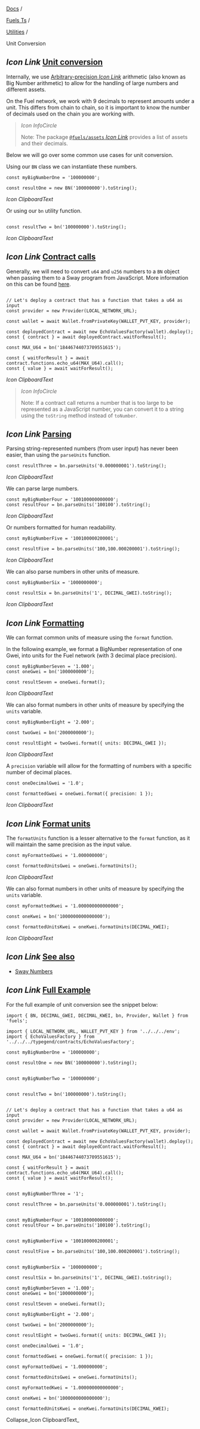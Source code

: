 [Docs](https://docs.fuel.network/) /

[Fuels Ts](https://docs.fuel.network/docs/fuels-ts/) /

[Utilities](https://docs.fuel.network/docs/fuels-ts/utilities/) /

Unit Conversion

## _Icon Link_ [Unit conversion](https://docs.fuel.network/docs/fuels-ts/utilities/unit-conversion/\#unit-conversion)

Internally, we use [Arbitrary-precision _Icon Link_](https://mathworld.wolfram.com/ArbitraryPrecision.html) arithmetic (also known as Big Number arithmetic) to allow for the handling of large numbers and different assets.

On the Fuel network, we work with 9 decimals to represent amounts under a unit. This differs from chain to chain, so it is important to know the number of decimals used on the chain you are working with.

> _Icon InfoCircle_
>
> Note: The package [`@fuels/assets` _Icon Link_](https://www.npmjs.com/package/@fuels/assets) provides a list of assets and their decimals.

Below we will go over some common use cases for unit conversion.

Using our `BN` class we can instantiate these numbers.

```fuel_Box fuel_Box-idXKMmm-css
const myBigNumberOne = '100000000';

const resultOne = new BN('100000000').toString();

```

_Icon ClipboardText_

Or using our `bn` utility function.

```fuel_Box fuel_Box-idXKMmm-css

const resultTwo = bn('100000000').toString();
```

_Icon ClipboardText_

## _Icon Link_ [Contract calls](https://docs.fuel.network/docs/fuels-ts/utilities/unit-conversion/\#contract-calls)

Generally, we will need to convert `u64` and `u256` numbers to a `BN` object when passing them to a Sway program from JavaScript. More information on this can be found [here](https://docs.fuel.network/docs/fuels-ts/types/numbers/).

```fuel_Box fuel_Box-idXKMmm-css

// Let's deploy a contract that has a function that takes a u64 as input
const provider = new Provider(LOCAL_NETWORK_URL);

const wallet = await Wallet.fromPrivateKey(WALLET_PVT_KEY, provider);

const deployedContract = await new EchoValuesFactory(wallet).deploy();
const { contract } = await deployedContract.waitForResult();

const MAX_U64 = bn('18446744073709551615');

const { waitForResult } = await contract.functions.echo_u64(MAX_U64).call();
const { value } = await waitForResult();

```

_Icon ClipboardText_

> _Icon InfoCircle_
>
> Note: If a contract call returns a number that is too large to be represented as a JavaScript number, you can convert it to a string using the `toString` method instead of `toNumber`.

## _Icon Link_ [Parsing](https://docs.fuel.network/docs/fuels-ts/utilities/unit-conversion/\#parsing)

Parsing string-represented numbers (from user input) has never been easier, than using the `parseUnits` function.

```fuel_Box fuel_Box-idXKMmm-css
const resultThree = bn.parseUnits('0.000000001').toString();

```

_Icon ClipboardText_

We can parse large numbers.

```fuel_Box fuel_Box-idXKMmm-css
const myBigNumberFour = '100100000000000';
const resultFour = bn.parseUnits('100100').toString();
```

_Icon ClipboardText_

Or numbers formatted for human readability.

```fuel_Box fuel_Box-idXKMmm-css
const myBigNumberFive = '100100000200001';

const resultFive = bn.parseUnits('100,100.000200001').toString();
```

_Icon ClipboardText_

We can also parse numbers in other units of measure.

```fuel_Box fuel_Box-idXKMmm-css
const myBigNumberSix = '1000000000';

const resultSix = bn.parseUnits('1', DECIMAL_GWEI).toString();
```

_Icon ClipboardText_

## _Icon Link_ [Formatting](https://docs.fuel.network/docs/fuels-ts/utilities/unit-conversion/\#formatting)

We can format common units of measure using the `format` function.

In the following example, we format a BigNumber representation of one Gwei, into units for the Fuel network (with 3 decimal place precision).

```fuel_Box fuel_Box-idXKMmm-css
const myBigNumberSeven = '1.000';
const oneGwei = bn('1000000000');

const resultSeven = oneGwei.format();
```

_Icon ClipboardText_

We can also format numbers in other units of measure by specifying the `units` variable.

```fuel_Box fuel_Box-idXKMmm-css
const myBigNumberEight = '2.000';

const twoGwei = bn('2000000000');

const resultEight = twoGwei.format({ units: DECIMAL_GWEI });
```

_Icon ClipboardText_

A `precision` variable will allow for the formatting of numbers with a specific number of decimal places.

```fuel_Box fuel_Box-idXKMmm-css
const oneDecimalGwei = '1.0';

const formattedGwei = oneGwei.format({ precision: 1 });
```

_Icon ClipboardText_

## _Icon Link_ [Format units](https://docs.fuel.network/docs/fuels-ts/utilities/unit-conversion/\#format-units)

The `formatUnits` function is a lesser alternative to the `format` function, as it will maintain the same precision as the input value.

```fuel_Box fuel_Box-idXKMmm-css
const myFormattedGwei = '1.000000000';

const formattedUnitsGwei = oneGwei.formatUnits();
```

_Icon ClipboardText_

We can also format numbers in other units of measure by specifying the `units` variable.

```fuel_Box fuel_Box-idXKMmm-css
const myFormattedKwei = '1.000000000000000';

const oneKwei = bn('1000000000000000');

const formattedUnitsKwei = oneKwei.formatUnits(DECIMAL_KWEI);
```

_Icon ClipboardText_

## _Icon Link_ [See also](https://docs.fuel.network/docs/fuels-ts/utilities/unit-conversion/\#see-also)

- [Sway Numbers](https://docs.fuel.network/docs/fuels-ts/types/numbers/)

## _Icon Link_ [Full Example](https://docs.fuel.network/docs/fuels-ts/utilities/unit-conversion/\#full-example)

For the full example of unit conversion see the snippet below:

```fuel_Box fuel_Box-idXKMmm-css
import { BN, DECIMAL_GWEI, DECIMAL_KWEI, bn, Provider, Wallet } from 'fuels';

import { LOCAL_NETWORK_URL, WALLET_PVT_KEY } from '../../../env';
import { EchoValuesFactory } from '../../../typegend/contracts/EchoValuesFactory';

const myBigNumberOne = '100000000';

const resultOne = new BN('100000000').toString();


const myBigNumberTwo = '100000000';


const resultTwo = bn('100000000').toString();


// Let's deploy a contract that has a function that takes a u64 as input
const provider = new Provider(LOCAL_NETWORK_URL);

const wallet = await Wallet.fromPrivateKey(WALLET_PVT_KEY, provider);

const deployedContract = await new EchoValuesFactory(wallet).deploy();
const { contract } = await deployedContract.waitForResult();

const MAX_U64 = bn('18446744073709551615');

const { waitForResult } = await contract.functions.echo_u64(MAX_U64).call();
const { value } = await waitForResult();


const myBigNumberThree = '1';

const resultThree = bn.parseUnits('0.000000001').toString();


const myBigNumberFour = '100100000000000';
const resultFour = bn.parseUnits('100100').toString();


const myBigNumberFive = '100100000200001';

const resultFive = bn.parseUnits('100,100.000200001').toString();


const myBigNumberSix = '1000000000';

const resultSix = bn.parseUnits('1', DECIMAL_GWEI).toString();

const myBigNumberSeven = '1.000';
const oneGwei = bn('1000000000');

const resultSeven = oneGwei.format();

const myBigNumberEight = '2.000';

const twoGwei = bn('2000000000');

const resultEight = twoGwei.format({ units: DECIMAL_GWEI });

const oneDecimalGwei = '1.0';

const formattedGwei = oneGwei.format({ precision: 1 });

const myFormattedGwei = '1.000000000';

const formattedUnitsGwei = oneGwei.formatUnits();

const myFormattedKwei = '1.000000000000000';

const oneKwei = bn('1000000000000000');

const formattedUnitsKwei = oneKwei.formatUnits(DECIMAL_KWEI);

```

Collapse_Icon ClipboardText_